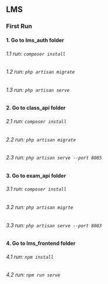 ## LMS

### First Run

#### 1. Go to lms_auth folder
###### 1.1  run: `composer install`
<!-- # Installation -->
<!-- - run `composer install` to install dependencies (consider using homestead via `vagrant up`)
- copy `env.example` to `.env`
- Setup your application & auth keys with `composer keys` & check `.env`file (automatically done via composer hook)
- run migrations & seeders with `artisan migrate --seed` (within your vm using `vagrant ssh`)
- A default user is created during seeding: `demo@demo.com` / `password`
- To quickly start a dev server run `./artisan serve` (or via `homestead.test` for the vm)
- Also consider running `composer meta` when adding models for better autocompletion (automatically done via composer hook)
- Run included tests with `phpunit` within vagrant's code directory
- Generate your api docs with `artisan apidoc:generate`  -->
###### 1.2  run: `php artisan migrate`
###### 1.3  run: `php artisan serve`


#### 2. Go to class_api folder
###### 2.1  run: `composer install`
###### 2.2  run: `php artisan migrate`
###### 2.3  run: `php artisan serve --port 8085`


#### 3. Go to exam_api folder
###### 3.1  run: `composer install`
###### 3.2  run: `php artisan migrte`
###### 3.3  run: `php artisan serve --port 8083`


#### 4. Go to lms_frontend folder
###### 4.1  run: `npm install`
###### 4.2  run: `npm run serve`
